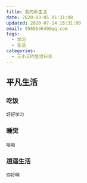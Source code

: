 ```yaml
---
title: 我的新生活
date: 2020-03-05 01:31:08
updated: 2020-07-14 16:31:00
email: 956954649@qq.com
tags:
  - 学习
  - 生活
categories:
  - 艾小艾的生活日志
---
```


## 平凡生活

### 吃饭

```
好好学习
```

### 睡觉

```
哈哈
```

### 逍遥生活

```
你好啊
```
<script type="text/javascript" color="0,0,255" pointColor="0,0,255" opacity='0.7' zIndex="2" count="66" src="https://cdn.jsdelivr.net/npm/canvas-nest.js/dist/canvas-nest.js"></script>
